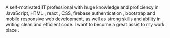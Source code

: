 A self-motivated IT professional with huge knowledge and proﬁciency in JavaScript, HTML , react , CSS, ﬁrebase authentication , bootstrap and mobile responsive web development, as well as strong skills and ability in writing clean and eﬃcient code. I want to become a great asset to my work place .
